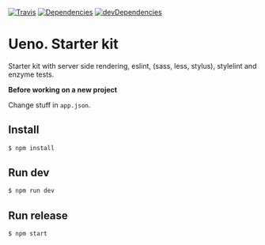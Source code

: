 [![Travis](https://travis-ci.org/ueno-llc/starter-kit.svg)](https://travis-ci.org/ueno-llc/starter-kit)
[![Dependencies](https://david-dm.org/ueno-llc/starter-kit.svg)](https://david-dm.org/ueno-llc/starter-kit)
[![devDependencies](https://david-dm.org/ueno-llc/starter-kit/dev-status.svg)](https://david-dm.org/ueno-llc/starter-kit#info=devDependencies&view=table)

# Ueno. Starter kit

Starter kit with server side rendering, eslint, (sass, less, stylus), stylelint and enzyme tests.

**Before working on a new project**

Change stuff in `app.json`.

## Install

```bash
$ npm install
```

## Run dev
```bash
$ npm run dev
```

## Run release
```bash
$ npm start
```
